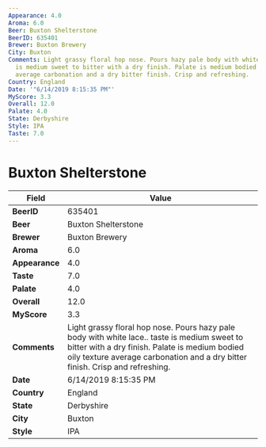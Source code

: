 ```yaml
---
Appearance: 4.0
Aroma: 6.0
Beer: Buxton Shelterstone
BeerID: 635401
Brewer: Buxton Brewery
City: Buxton
Comments: Light grassy floral hop nose. Pours hazy pale body with white lace.. taste
  is medium sweet to bitter with a dry finish. Palate is medium bodied oily texture
  average carbonation and a dry bitter finish. Crisp and refreshing.
Country: England
Date: '"6/14/2019 8:15:35 PM"'
MyScore: 3.3
Overall: 12.0
Palate: 4.0
State: Derbyshire
Style: IPA
Taste: 7.0
---
```


# Buxton Shelterstone

| Field         | Value |
|---------------|-------|
| **BeerID** | 635401 |
| **Beer** | Buxton Shelterstone |
| **Brewer** | Buxton Brewery |
| **Aroma** | 6.0 |
| **Appearance** | 4.0 |
| **Taste** | 7.0 |
| **Palate** | 4.0 |
| **Overall** | 12.0 |
| **MyScore** | 3.3 |
| **Comments** | Light grassy floral hop nose. Pours hazy pale body with white lace.. taste is medium sweet to bitter with a dry finish. Palate is medium bodied oily texture average carbonation and a dry bitter finish. Crisp and refreshing. |
| **Date** | 6/14/2019 8:15:35 PM |
| **Country** | England |
| **State** | Derbyshire |
| **City** | Buxton |
| **Style** | IPA |
